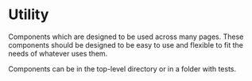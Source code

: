 # Utility
Components which are designed to be used across many pages.  These components should be designed to be easy to use and flexible to fit the needs of whatever uses them.

Components can be in the top-level directory or in a folder with tests.
